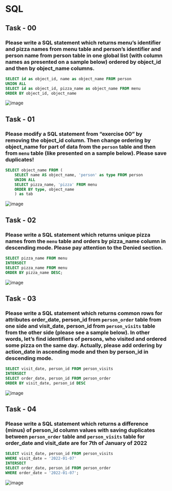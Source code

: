 # SQL

## Task - 00  
### Please write a SQL statement which returns menu’s identifier and pizza names from menu table and person’s identifier and person name from person table  in one global list (with column names as presented on a sample below) ordered by object_id and then by object_name columns.
```sql
SELECT id as object_id, name as object_name FROM person
UNION ALL
SELECT id as object_id, pizza_name as object_name FROM menu
ORDER BY object_id, object_name
```
![image](https://github.com/Matveykazakov/SQL/assets/112616583/dbbdbc7f-5c1c-4e6b-874e-1ef8a0fd148f)


## Task - 01  
### Please modify a SQL statement from “exercise 00” by removing the object_id column. Then change ordering by object_name for part of data from the `person` table and then from `menu` table (like presented on a sample below). Please save duplicates!
```sql
SELECT object_name FROM (
	SELECT name AS object_name, 'person' as type FROM person
	UNION ALL
	SELECT pizza_name, 'pizza' FROM menu
	ORDER BY type, object_name
	) as tab
```
![image](https://github.com/Matveykazakov/SQL/assets/112616583/13eeb828-4fa6-43d9-9508-3c6afc3758f3)

## Task - 02  
### Please write a SQL statement which returns unique pizza names from the `menu` table and orders by pizza_name column in descending mode. Please pay attention to the Denied section.
```sql
SELECT pizza_name FROM menu 
INTERSECT
SELECT pizza_name FROM menu 
ORDER BY pizza_name DESC;
```
![image](https://github.com/Matveykazakov/SQL/assets/112616583/86761e43-4a8b-4ad2-94b0-4717c3fcf106)

## Task - 03  
### Please write a SQL statement which returns common rows for attributes order_date, person_id from `person_order` table from one side and visit_date, person_id from `person_visits` table from the other side (please see a sample below). In other words, let’s find identifiers of persons, who visited and ordered some pizza on the same day. Actually, please add ordering by action_date in ascending mode and then by person_id in descending mode.
```sql
SELECT visit_date, person_id FROM person_visits
INTERSECT
SELECT order_date, person_id FROM person_order 
ORDER BY visit_date, person_id DESC
```
![image](https://github.com/Matveykazakov/SQL/assets/112616583/08705a7f-e476-43fc-9e54-3be741d1807e)


## Task - 04  
### Please write a SQL statement which returns a difference (minus) of person_id column values with saving duplicates between `person_order` table and `person_visits` table for order_date and visit_date are for 7th of January of 2022
```sql
SELECT visit_date, person_id FROM person_visits
WHERE visit_date = '2022-01-07' 
INTERSECT 
SELECT order_date, person_id FROM person_order 
WHERE order_date = '2022-01-07'; 
```
![image](https://github.com/Matveykazakov/SQL/assets/112616583/58b4a2b4-2c77-49b2-860f-465f83fb5e29)


